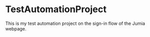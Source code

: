 # TestAutomationProject
This is my test automation project on the sign-in flow of the Jumia webpage.
